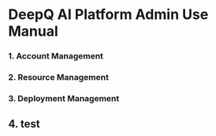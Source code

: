 # DeepQ AI Platform Admin Use Manual

### 1. Account Management

### 2. Resource Management

### 3. Deployment Management&#x20;

## 4. test
